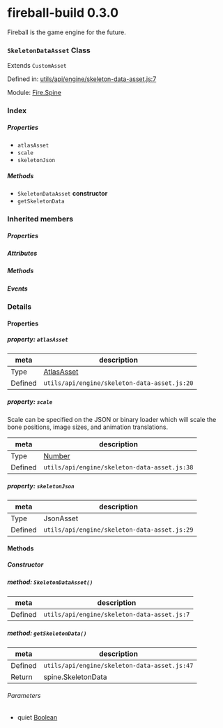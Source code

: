 
# fireball-build 0.3.0

Fireball is the game engine for the future.

### `SkeletonDataAsset` Class

Extends `CustomAsset`

Defined in: [utils/api/engine/skeleton-data-asset.js:7](../files/utils/api/engine/skeleton-data-asset.js.js)

Module: [Fire.Spine](../modules/Fire.Spine.md)




 

### Index

##### Properties

  - `atlasAsset`
  - `scale`
  - `skeletonJson`



##### Methods

  - `SkeletonDataAsset` **constructor**
  - `getSkeletonData`




### Inherited members

##### Properties


##### Attributes


##### Methods


##### Events




### Details


#### Properties



##### property: `atlasAsset`



| meta | description |
|------|-------------|
| Type | <a href="../classes/AtlasAsset.html" class="crosslink">AtlasAsset</a> |
| Defined | `utils/api/engine/skeleton-data-asset.js:20` |




##### property: `scale`

Scale can be specified on the JSON or binary loader which will scale the bone positions, image sizes, and
animation translations.

| meta | description |
|------|-------------|
| Type | <a href="https://developer.mozilla.org/en/JavaScript/Reference/Global_Objects/Number" class="crosslink external" target="_blank">Number</a> |
| Defined | `utils/api/engine/skeleton-data-asset.js:38` |




##### property: `skeletonJson`



| meta | description |
|------|-------------|
| Type | JsonAsset |
| Defined | `utils/api/engine/skeleton-data-asset.js:29` |






<!-- Method Block -->
#### Methods

##### Constructor

##### method: `SkeletonDataAsset()`



| meta | description |
|------|-------------|
| Defined | `utils/api/engine/skeleton-data-asset.js:7` |



##### method: `getSkeletonData()`



| meta | description |
|------|-------------|
| Defined | `utils/api/engine/skeleton-data-asset.js:47` |
| Return 		 | spine.SkeletonData 

###### Parameters
- quiet <a href="https://developer.mozilla.org/en/JavaScript/Reference/Global_Objects/Boolean" class="crosslink external" target="_blank">Boolean</a>  



